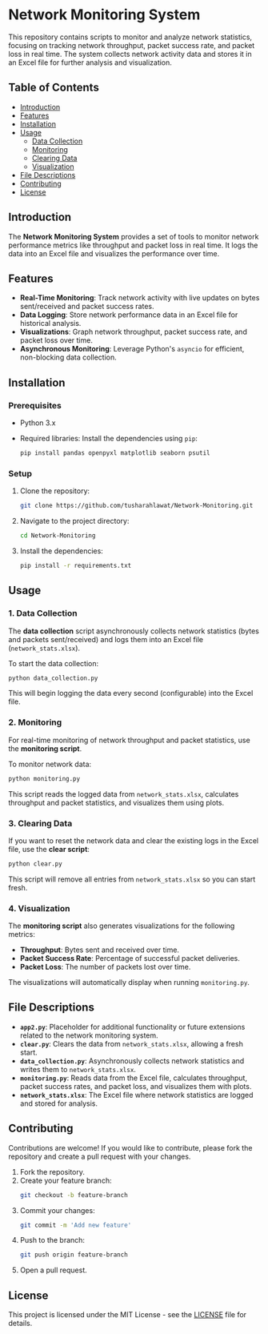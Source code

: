 
# Network Monitoring System

This repository contains scripts to monitor and analyze network statistics, focusing on tracking network throughput, packet success rate, and packet loss in real time. The system collects network activity data and stores it in an Excel file for further analysis and visualization.

## Table of Contents
- [Introduction](#introduction)
- [Features](#features)
- [Installation](#installation)
- [Usage](#usage)
  - [Data Collection](#data-collection)
  - [Monitoring](#monitoring)
  - [Clearing Data](#clearing-data)
  - [Visualization](#visualization)
- [File Descriptions](#file-descriptions)
- [Contributing](#contributing)
- [License](#license)

## Introduction

The **Network Monitoring System** provides a set of tools to monitor network performance metrics like throughput and packet loss in real time. It logs the data into an Excel file and visualizes the performance over time.

## Features

- **Real-Time Monitoring**: Track network activity with live updates on bytes sent/received and packet success rates.
- **Data Logging**: Store network performance data in an Excel file for historical analysis.
- **Visualizations**: Graph network throughput, packet success rate, and packet loss over time.
- **Asynchronous Monitoring**: Leverage Python's `asyncio` for efficient, non-blocking data collection.

## Installation

### Prerequisites

- Python 3.x
- Required libraries: Install the dependencies using `pip`:

    ```bash
    pip install pandas openpyxl matplotlib seaborn psutil
    ```

### Setup

1. Clone the repository:
    ```bash
    git clone https://github.com/tusharahlawat/Network-Monitoring.git
    ```

2. Navigate to the project directory:
    ```bash
    cd Network-Monitoring
    ```

3. Install the dependencies:
    ```bash
    pip install -r requirements.txt
    ```

## Usage

### 1. Data Collection

The **data collection** script asynchronously collects network statistics (bytes and packets sent/received) and logs them into an Excel file (`network_stats.xlsx`).

To start the data collection:
```bash
python data_collection.py
```

This will begin logging the data every second (configurable) into the Excel file.

### 2. Monitoring

For real-time monitoring of network throughput and packet statistics, use the **monitoring script**.

To monitor network data:
```bash
python monitoring.py
```

This script reads the logged data from `network_stats.xlsx`, calculates throughput and packet statistics, and visualizes them using plots.

### 3. Clearing Data

If you want to reset the network data and clear the existing logs in the Excel file, use the **clear script**:
```bash
python clear.py
```

This script will remove all entries from `network_stats.xlsx` so you can start fresh.

### 4. Visualization

The **monitoring script** also generates visualizations for the following metrics:
- **Throughput**: Bytes sent and received over time.
- **Packet Success Rate**: Percentage of successful packet deliveries.
- **Packet Loss**: The number of packets lost over time.

The visualizations will automatically display when running `monitoring.py`.

## File Descriptions

- **`app2.py`**: Placeholder for additional functionality or future extensions related to the network monitoring system.
- **`clear.py`**: Clears the data from `network_stats.xlsx`, allowing a fresh start.
- **`data_collection.py`**: Asynchronously collects network statistics and writes them to `network_stats.xlsx`.
- **`monitoring.py`**: Reads data from the Excel file, calculates throughput, packet success rates, and packet loss, and visualizes them with plots.
- **`network_stats.xlsx`**: The Excel file where network statistics are logged and stored for analysis.

## Contributing

Contributions are welcome! If you would like to contribute, please fork the repository and create a pull request with your changes.

1. Fork the repository.
2. Create your feature branch:
   ```bash
   git checkout -b feature-branch
   ```
3. Commit your changes:
   ```bash
   git commit -m 'Add new feature'
   ```
4. Push to the branch:
   ```bash
   git push origin feature-branch
   ```
5. Open a pull request.

## License

This project is licensed under the MIT License - see the [LICENSE](LICENSE) file for details.
